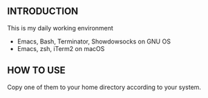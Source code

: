 ## INTRODUCTION
This is my daily working environment<br>
- Emacs, Bash, Terminator, Showdowsocks on GNU OS
- Emacs, zsh, iTerm2 on macOS
## HOW TO USE
Copy one of them to your home directory according to your system.
